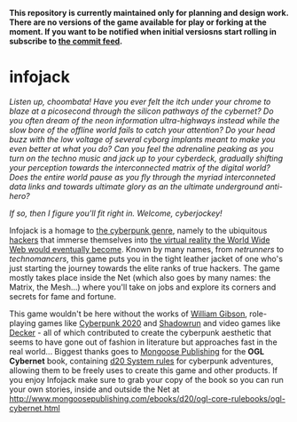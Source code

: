 **This repository is currently maintained only for planning and design work. There are no versions of the game available for play or forking at the moment. If you want to be notified when initial versiosns start rolling in subscribe to [the commit feed](https://github.com/tukkek/infojack/commits/master.atom).**

# infojack

*Listen up, choombata! Have you ever felt the itch under your chrome to blaze at a picosecond through the silicon pathways of the cybernet? Do you often dream of the neon information ultra-highways instead while the slow bore of the offline world fails to catch your attention? Do your head buzz with the low voltage of several cyborg implants meant to make you even better at what you do? Can you feel the adrenaline peaking as you turn on the techno music and jack up to your cyberdeck, gradually shifting your perception towards the interconnected matrix of the digital world? Does the entire world pause as you fly through the myriad interconneted data links and towards ultimate glory as an the ultimate underground anti-hero?*

*If so, then I figure you'll fit right in. Welcome, cyberjockey!*

Infojack is a homage to [the cyberpunk genre](https://en.wikipedia.org/wiki/Cyberpunk), namely to the ubiquitous [hackers](https://en.wikipedia.org/wiki/Hacker) that immerse themselves into [the virtual reality the World Wide Web would eventually become](https://en.wikipedia.org/wiki/Cyberspace). Known by many names, from *netrunners* to *technomancers*, this game puts you in the tight leather jacket of one who's just starting the journey towards the elite ranks of true hackers. The game mostly takes place inside the Net (which also goes by many names: the Matrix, the Mesh...) where you'll take on jobs and explore its corners and secrets for fame and fortune.

This game wouldn't be here without the works of [William Gibson](http://www.williamgibsonbooks.com/), role-playing games like [Cyberpunk 2020](https://en.wikipedia.org/wiki/Cyberpunk_2020) and [Shadowrun](http://www.shadowruntabletop.com/) and video games like [Decker](https://web.archive.org/web/20110926115405/http://www10.caro.net/dsi/decker/) - all of which contributed to create the cyberpunk aesthetic that seems to have gone out of fashion in literature but approaches fast in the real world... Biggest thanks goes to [Mongoose Publishing](http://www.mongoosepublishing.com/) for the **OGL Cybernet** book, containing [d20 System rules](https://en.wikipedia.org/wiki/D20_System) for cyberpunk adventures, allowing them to be freely uses to create this game and other products. If you enjoy Infojack make sure to grab your copy of the book so you can run your own stories, inside and outside the Net at http://www.mongoosepublishing.com/ebooks/d20/ogl-core-rulebooks/ogl-cybernet.html
